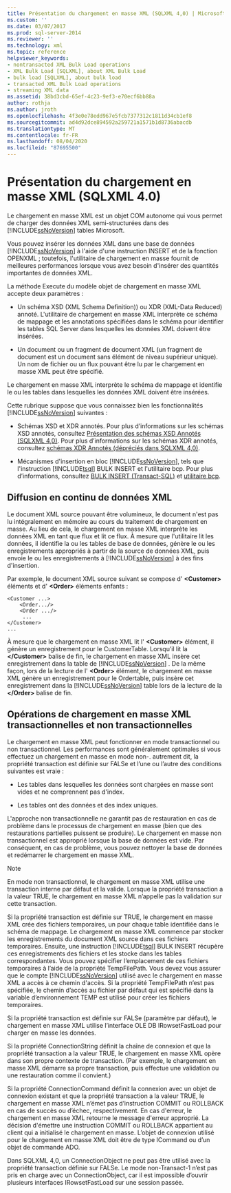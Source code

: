 ```yaml
---
title: Présentation du chargement en masse XML (SQLXML 4,0) | Microsoft Docs
ms.custom: ''
ms.date: 03/07/2017
ms.prod: sql-server-2014
ms.reviewer: ''
ms.technology: xml
ms.topic: reference
helpviewer_keywords:
- nontransacted XML Bulk Load operations
- XML Bulk Load [SQLXML], about XML Bulk Load
- bulk load [SQLXML], about bulk load
- transacted XML Bulk Load operations
- streaming XML data
ms.assetid: 38bd3cbd-65ef-4c23-9ef3-e70ecf6bb88a
author: rothja
ms.author: jroth
ms.openlocfilehash: 4f3e0e78edd967e5fcb7377312c1811d34cb1ef8
ms.sourcegitcommit: ad4d92dce894592a259721a1571b1d8736abacdb
ms.translationtype: MT
ms.contentlocale: fr-FR
ms.lasthandoff: 08/04/2020
ms.locfileid: "87695500"
---
```

# <a name="introduction-to-xml-bulk-load-sqlxml-40"></a>Présentation du chargement en masse XML (SQLXML 4.0)
  Le chargement en masse XML est un objet COM autonome qui vous permet de charger des données XML semi-structurées dans des [!INCLUDE[ssNoVersion](../../../includes/ssnoversion-md.md)] tables Microsoft.  
  
 Vous pouvez insérer les données XML dans une base de données [!INCLUDE[ssNoVersion](../../../includes/ssnoversion-md.md)] à l'aide d'une instruction INSERT et de la fonction OPENXML ; toutefois, l'utilitaire de chargement en masse fournit de meilleures performances lorsque vous avez besoin d'insérer des quantités importantes de données XML.  
  
 La méthode Execute du modèle objet de chargement en masse XML accepte deux paramètres :  
  
-   Un schéma XSD (XML Schema Definition)) ou XDR (XML-Data Reduced) annoté. L'utilitaire de chargement en masse XML interprète ce schéma de mappage et les annotations spécifiées dans le schéma pour identifier les tables SQL Server dans lesquelles les données XML doivent être insérées.  
  
-   Un document ou un fragment de document XML (un fragment de document est un document sans élément de niveau supérieur unique). Un nom de fichier ou un flux pouvant être lu par le chargement en masse XML peut être spécifié.  
  
 Le chargement en masse XML interprète le schéma de mappage et identifie le ou les tables dans lesquelles les données XML doivent être insérées.  
  
 Cette rubrique suppose que vous connaissez bien les fonctionnalités [!INCLUDE[ssNoVersion](../../../includes/ssnoversion-md.md)] suivantes :  
  
-   Schémas XSD et XDR annotés. Pour plus d’informations sur les schémas XSD annotés, consultez [Présentation des schémas XSD Annotés &#40;SQLXML 4,0&#41;](../../sqlxml/annotated-xsd-schemas/introduction-to-annotated-xsd-schemas-sqlxml-4-0.md). Pour plus d’informations sur les schémas XDR annotés, consultez [schémas XDR Annotés &#40;dépréciés dans SQLXML 4,0&#41;](../../sqlxml/annotated-xsd-schemas/annotated-xdr-schemas-deprecated-in-sqlxml-4-0.md).  
  
-   Mécanismes d'insertion en bloc [!INCLUDE[ssNoVersion](../../../includes/ssnoversion-md.md)], tels que l'instruction [!INCLUDE[tsql](../../../includes/tsql-md.md)] BULK INSERT et l'utilitaire bcp. Pour plus d’informations, consultez [BULK INSERT &#40;Transact-SQL&#41;](/sql/t-sql/statements/bulk-insert-transact-sql) et [utilitaire bcp](../../../tools/bcp-utility.md).  
  
## <a name="streaming-of-xml-data"></a>Diffusion en continu de données XML  
 Le document XML source pouvant être volumineux, le document n'est pas lu intégralement en mémoire au cours du traitement de chargement en masse. Au lieu de cela, le chargement en masse XML interprète les données XML en tant que flux et lit ce flux. À mesure que l'utilitaire lit les données, il identifie la ou les tables de base de données, génère le ou les enregistrements appropriés à partir de la source de données XML, puis envoie le ou les enregistrements à [!INCLUDE[ssNoVersion](../../../includes/ssnoversion-md.md)] à des fins d'insertion.  
  
 Par exemple, le document XML source suivant se compose d' **\<Customer>** éléments et d' **\<Order>** éléments enfants :  
  
```  
<Customer ...>  
    <Order.../>  
    <Order .../>  
     ...  
</Customer>  
...  
```  
  
 À mesure que le chargement en masse XML lit l' **\<Customer>** élément, il génère un enregistrement pour le CustomerTable. Lorsqu’il lit la **\</Customer>** balise de fin, le chargement en masse XML insère cet enregistrement dans la table de [!INCLUDE[ssNoVersion](../../../includes/ssnoversion-md.md)] . De la même façon, lors de la lecture de l' **\<Order>** élément, le chargement en masse XML génère un enregistrement pour le Ordertable, puis insère cet enregistrement dans la [!INCLUDE[ssNoVersion](../../../includes/ssnoversion-md.md)] table lors de la lecture de la **\</Order>** balise de fin.  
  
## <a name="transacted-and-nontransacted-xml-bulk-load-operations"></a>Opérations de chargement en masse XML transactionnelles et non transactionnelles  
 Le chargement en masse XML peut fonctionner en mode transactionnel ou non transactionnel. Les performances sont généralement optimales si vous effectuez un chargement en masse en mode non-. autrement dit, la propriété transaction est définie sur FALSe et l’une ou l’autre des conditions suivantes est vraie :  
  
-   Les tables dans lesquelles les données sont chargées en masse sont vides et ne comprennent pas d'index.  
  
-   Les tables ont des données et des index uniques.  
  
 L'approche non transactionnelle ne garantit pas de restauration en cas de problème dans le processus de chargement en masse (bien que des restaurations partielles puissent se produire). Le chargement en masse non transactionnel est approprié lorsque la base de données est vide. Par conséquent, en cas de problème, vous pouvez nettoyer la base de données et redémarrer le chargement en masse XML.  
  
> [!NOTE]  
>  En mode non transactionnel, le chargement en masse XML utilise une transaction interne par défaut et la valide. Lorsque la propriété transaction a la valeur TRUE, le chargement en masse XML n’appelle pas la validation sur cette transaction.  
  
 Si la propriété transaction est définie sur TRUE, le chargement en masse XML crée des fichiers temporaires, un pour chaque table identifiée dans le schéma de mappage. Le chargement en masse XML commence par stocker les enregistrements du document XML source dans ces fichiers temporaires. Ensuite, une instruction [!INCLUDE[tsql](../../../includes/tsql-md.md)] BULK INSERT récupère ces enregistrements des fichiers et les stocke dans les tables correspondantes. Vous pouvez spécifier l’emplacement de ces fichiers temporaires à l’aide de la propriété TempFilePath. Vous devez vous assurer que le compte [!INCLUDE[ssNoVersion](../../../includes/ssnoversion-md.md)] utilisé avec le chargement en masse XML a accès à ce chemin d'accès. Si la propriété TempFilePath n’est pas spécifiée, le chemin d’accès au fichier par défaut qui est spécifié dans la variable d’environnement TEMP est utilisé pour créer les fichiers temporaires.  
  
 Si la propriété transaction est définie sur FALSe (paramètre par défaut), le chargement en masse XML utilise l’interface OLE DB IRowsetFastLoad pour charger en masse les données.  
  
 Si la propriété ConnectionString définit la chaîne de connexion et que la propriété transaction a la valeur TRUE, le chargement en masse XML opère dans son propre contexte de transaction. (Par exemple, le chargement en masse XML démarre sa propre transaction, puis effectue une validation ou une restauration comme il convient.)  
  
 Si la propriété ConnectionCommand définit la connexion avec un objet de connexion existant et que la propriété transaction a la valeur TRUE, le chargement en masse XML n’émet pas d’instruction COMMIT ou ROLLBACK en cas de succès ou d’échec, respectivement. En cas d'erreur, le chargement en masse XML retourne le message d'erreur approprié. La décision d'émettre une instruction COMMIT ou ROLLBACK appartient au client qui a initialisé le chargement en masse. L’objet de connexion utilisé pour le chargement en masse XML doit être de type ICommand ou d’un objet de commande ADO.  
  
 Dans SQLXML 4,0, un ConnectionObject ne peut pas être utilisé avec la propriété transaction définie sur FALSe. Le mode non-Transact-1 n’est pas pris en charge avec un ConnectionObject, car il est impossible d’ouvrir plusieurs interfaces IRowsetFastLoad sur une session passée.  
  
  
